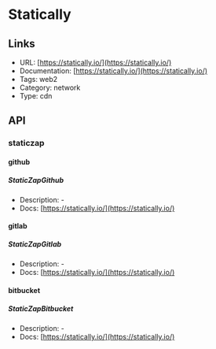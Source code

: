 # Statically

## Links

* URL: [https://statically.io/](https://statically.io/)
* Documentation: [https://statically.io/](https://statically.io/)
* Tags: web2
* Category: network
* Type: cdn

## API

### staticzap

#### github

##### StaticZapGithub

* Description: -
* Docs: [https://statically.io/](https://statically.io/)

#### gitlab

##### StaticZapGitlab

* Description: -
* Docs: [https://statically.io/](https://statically.io/)

#### bitbucket

##### StaticZapBitbucket

* Description: -
* Docs: [https://statically.io/](https://statically.io/)
